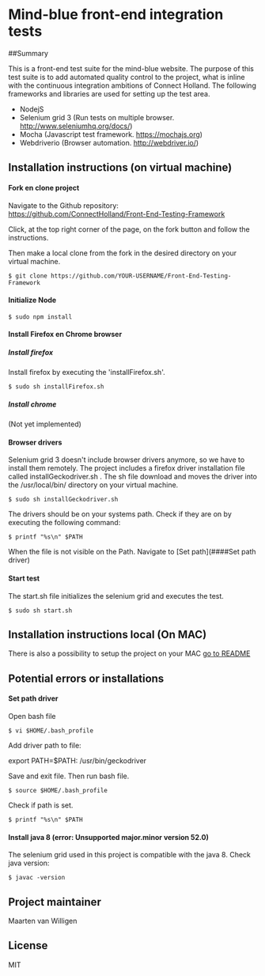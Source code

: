 # Mind-blue front-end integration tests 

##Summary

This is a front-end test suite for the mind-blue website. The purpose of this test suite is to add automated quality control to the project, what is inline with the continuous integration ambitions of Connect Holland. The following frameworks and libraries are used for setting up the test area.  

- NodejS 
- Selenium grid 3 (Run tests on multiple browser. http://www.seleniumhq.org/docs/) 
- Mocha (Javascript test framework. https://mochajs.org) 
- Webdriverio (Browser automation. http://webdriver.io/)

## Installation instructions (on virtual machine)

#### Fork en clone project
Navigate to the Github repository: https://github.com/ConnectHolland/Front-End-Testing-Framework

Click, at the top right corner of the page, on the fork button and follow the instructions.

Then make a local clone from the fork in the desired directory on your virtual machine. 

``` command
$ git clone https://github.com/YOUR-USERNAME/Front-End-Testing-Framework
```

#### Initialize Node

``` command
$ sudo npm install
```
#### Install Firefox en Chrome browser

##### Install firefox
Install firefox by executing the 'installFirefox.sh'.

``` command
$ sudo sh installFirefox.sh
```
##### Install chrome
(Not yet implemented)

#### Browser drivers
Selenium grid 3 doesn't include browser drivers anymore, so we have to install them remotely. The project includes a firefox driver installation file called installGeckodriver.sh . The sh file download and moves the driver into the /usr/local/bin/ directory on your virtual machine. 

``` command
$ sudo sh installGeckodriver.sh
```
The drivers should be on your systems path. Check if they are on by executing the following command: 

``` command
$ printf "%s\n" $PATH
```
When the file is not visible on the Path. Navigate to [Set path](####Set path driver)

#### Start test
The start.sh file initializes the selenium grid and executes the test. 

``` command
$ sudo sh start.sh
```
## Installation instructions local (On MAC)

There is also a possibility to setup the project on your MAC
[go to README](https://github.com/ConnectHolland/Front-End-Testing-Framework/localInstallation)

## Potential errors or installations

#### Set path driver
Open bash file 

``` command
$ vi $HOME/.bash_profile
```
Add driver path to file:

export PATH=$PATH: /usr/bin/geckodriver </br>

Save and exit file. Then run bash file.

``` command
$ source $HOME/.bash_profile
```

Check if path is set.

``` command
$ printf "%s\n" $PATH
```

#### Install java 8 (error: Unsupported major.minor version 52.0)

The selenium grid used in this project is compatible with the java 8. Check java version:

``` command
$ javac -version
```

## Project maintainer

Maarten van Willigen

## License

MIT


